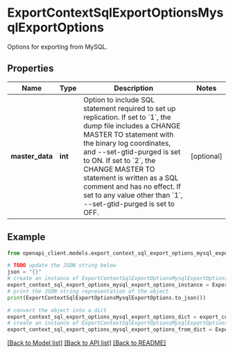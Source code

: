 # ExportContextSqlExportOptionsMysqlExportOptions

Options for exporting from MySQL.

## Properties

Name | Type | Description | Notes
------------ | ------------- | ------------- | -------------
**master_data** | **int** | Option to include SQL statement required to set up replication. If set to &#x60;1&#x60;, the dump file includes a CHANGE MASTER TO statement with the binary log coordinates, and --set-gtid-purged is set to ON. If set to &#x60;2&#x60;, the CHANGE MASTER TO statement is written as a SQL comment and has no effect. If set to any value other than &#x60;1&#x60;, --set-gtid-purged is set to OFF. | [optional] 

## Example

```python
from openapi_client.models.export_context_sql_export_options_mysql_export_options import ExportContextSqlExportOptionsMysqlExportOptions

# TODO update the JSON string below
json = "{}"
# create an instance of ExportContextSqlExportOptionsMysqlExportOptions from a JSON string
export_context_sql_export_options_mysql_export_options_instance = ExportContextSqlExportOptionsMysqlExportOptions.from_json(json)
# print the JSON string representation of the object
print(ExportContextSqlExportOptionsMysqlExportOptions.to_json())

# convert the object into a dict
export_context_sql_export_options_mysql_export_options_dict = export_context_sql_export_options_mysql_export_options_instance.to_dict()
# create an instance of ExportContextSqlExportOptionsMysqlExportOptions from a dict
export_context_sql_export_options_mysql_export_options_from_dict = ExportContextSqlExportOptionsMysqlExportOptions.from_dict(export_context_sql_export_options_mysql_export_options_dict)
```
[[Back to Model list]](../README.md#documentation-for-models) [[Back to API list]](../README.md#documentation-for-api-endpoints) [[Back to README]](../README.md)


